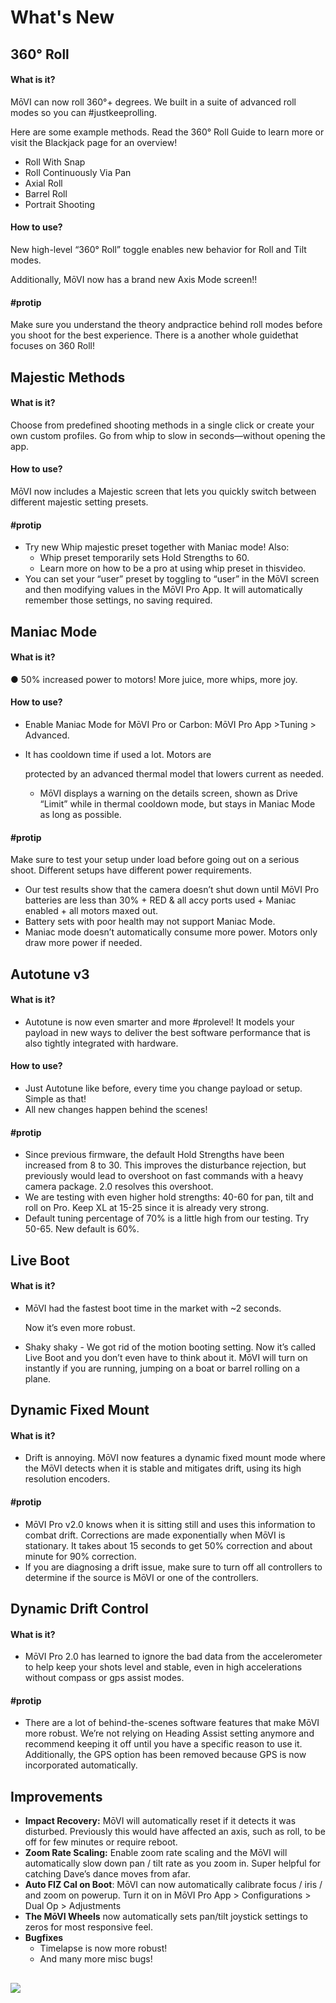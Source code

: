 # What's New

## 360° Roll

#### What is it?

MōVI can now roll 360°+ degrees. We built in a suite of advanced roll modes so you can \#justkeeprolling.

Here are some example methods. Read the ​360° Roll Guide​ to learn more or visit the ​Blackjack​ page for an overview!

*  Roll With Snap
*  Roll Continuously Via Pan
*  Axial Roll
*  Barrel Roll
*  Portrait Shooting

#### How to use?

New high-level “360° Roll” toggle enables new behavior for Roll and Tilt modes.

Additionally, MōVI now has a brand new Axis Mode screen!!

#### \#protip

Make sure you understand the ​theory​ andpractice​ behind roll modes before you shoot for the best experience. There is a another whole guide​ that focuses on 360 Roll!

## Majestic Methods

#### What is it?

Choose from predefined shooting methods in a single click or create your own custom profiles. Go from whip to slow in seconds—without opening the app.

#### How to use?

MōVI now includes a Majestic screen that lets you quickly switch between different majestic setting presets.

#### \#protip

* Try new Whip majestic preset together with Maniac​ mode! Also:
  * Whip preset temporarily sets Hold Strengths to 60.
  * Learn more on how to be a pro at using whip preset in this ​video.​
* You can set your “user” preset by toggling to “user” in the MōVI screen and then modifying values in the MōVI Pro App. It will automatically remember those settings, no saving required.

## Maniac Mode 

#### What is it?

● 50% increased power to motors! More juice, more whips, more joy.

#### How to use?

* Enable Maniac Mode for MōVI Pro or Carbon: MōVI Pro App &gt; ​Tuning &gt; Advanced.
* It has cooldown time if used a lot. Motors are

  protected by an advanced thermal model that lowers current as needed.

  * MōVI displays a warning on the details screen, shown as Drive “Limit” while in thermal cooldown mode, but stays in Maniac Mode as long as possible.

#### \#protip

Make sure to test your setup under load before going out on a serious shoot. Different setups have different power requirements.

* Our test results show that the camera doesn’t shut down until MōVI Pro batteries are less than 30% + RED & all accy ports used + Maniac enabled + all motors maxed out.
* Battery sets with poor health may not support Maniac Mode.
* Maniac mode doesn’t automatically consume more power. Motors only draw more power if needed.

## Autotune v3

#### What is it?

* Autotune is now even smarter and more \#prolevel! It models your payload in new ways to deliver the best software performance that is also tightly integrated with hardware.

#### How to use?

* Just Autotune like before, every time you change payload or setup. Simple as that!
* All new changes happen behind the scenes!

#### \#protip

* Since previous firmware, the default Hold Strengths have been increased from 8 to 30. This improves the disturbance rejection, but previously would lead to overshoot on fast commands with a heavy camera package. 2.0 resolves this overshoot.
* We are testing with even higher hold strengths: 40-60 for pan, tilt and roll on Pro. Keep XL at 15-25 since it is already very strong.
* Default tuning percentage of 70% is a little high from our testing. Try 50-65. New default is 60%.

## Live Boot

#### What is it?

* MōVI had the fastest boot time in the market with ~2 seconds.

  Now it’s even more robust.

* Shaky shaky - We got rid of the motion booting setting. Now it’s called Live Boot and you don’t even have to think about it. MōVI will turn on instantly if you are running, jumping on a boat or barrel rolling on a plane.

## Dynamic Fixed Mount

#### What is it?

* Drift is annoying. MōVI now features a dynamic fixed mount mode where the MōVI detects when it is stable and mitigates drift, using its high resolution encoders.

#### \#protip

* MōVI Pro v2.0 knows when it is sitting still and uses this information to combat drift. Corrections are made exponentially when MōVI is stationary. It takes about 15 seconds to get 50% correction and about minute for 90% correction.
* If you are diagnosing a drift issue, make sure to turn off all controllers to determine if the source is MōVI or one of the controllers.

## Dynamic Drift Control 

#### What is it?

* MōVI Pro 2.0 has learned to ignore the bad data from the accelerometer to help keep your shots level and stable, even in high accelerations without compass or gps assist modes.

#### \#protip

* There are a lot of behind-the-scenes software features that make MōVI more robust. We’re not relying on Heading Assist setting anymore and recommend keeping it off until you have a specific reason to use it. Additionally, the GPS option has been removed because GPS is now incorporated automatically.

## Improvements

* **Impact Recovery:​** MōVI will automatically reset if it detects it was disturbed. Previously this would have affected an axis, such as roll, to be off for few minutes or require reboot.
* **Zoom Rate Scaling:** ​Enable zoom rate scaling and the MōVI will automatically slow down pan / tilt rate as you zoom in. Super helpful for catching Dave’s dance moves from afar. 
* **Auto FIZ Cal on Boot**: ​MōVI can now automatically calibrate focus / iris / and zoom on powerup. Turn it on in MōVI Pro App &gt; Configurations &gt; Dual Op &gt; Adjustments
* **The​ MōVI Wheels​** now automatically sets pan/tilt joystick settings to zeros for most responsive feel.
* **Bugfixes**
  * Timelapse​ ​is now more robust!
  * And many more misc bugs!

## 

![](blob:https://app.gitbook.com/21a3ec5a-5ccf-46af-8114-540f535c8d16)

